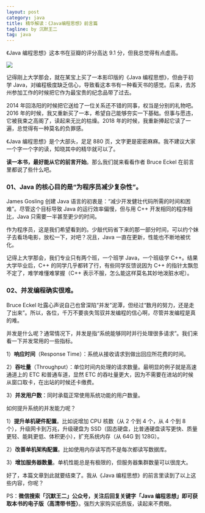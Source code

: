 ```yaml
---
layout: post
category: java
title: 精华解读：《Java编程思想》前言篇
tagline: by 沉默王二
tag: java
---
```


《Java 编程思想》这本书在豆瓣的评分高达 9.1 分，但我总觉得有点虚高。

<!--more-->



![](http://www.itwanger.com/assets/images/2019/10/think-java-book-read-1-1.png)

记得刚上大学那会，就在某宝上买了一本影印版的《Java 编程思想》，但由于初学 Java，对编程极度缺乏信心，导致看这本书有一种看天书的感觉。后来，去苏州参加工作的时候把它作为最宝贵的纪念品带了过去。

2014 年回洛阳的时候把它送给了一位关系还不错的同事，权当是分别的礼物吧。2016 年的时候，我又重新买了一本，希望自己能够夯实一下基础。但事与愿违，它被我束之高阁了，读起来无比的枯燥。2018 年的时候，我重新捧起它读了一遍，总觉得有一种莫名的负罪感。

《Java 编程思想》是个大部头，足足 880 页，文字更是密密麻麻。我不建议大家一个字一个字的读，知晓其中的精华就可以了。

**读一本书，最好能从它的前言开始**。那么我们就来看看作者 Bruce Eckel 在前言里都说了些什么吧。

### 01、Java 的核心目的是“为程序员减少复杂性”。

James Gosling 创建 Java 语言的初衷是：“减少开发健壮代码所需的时间和困难”。尽管这个目标导致 Java 的运行效率偏慢，但与用 C++ 开发相同的程序相比，Java 只需要一半甚至更少的时间。

作为程序员，这是我们希望看到的。少敲代码省下来的那一部分时间，可以约个妹子去看场电影，放松一下，对吧？况且，Java 一直在更新，性能也不断地被优化。

记得上大学那会，我们专业只有两个班，一个班学 Java，一个班级学 C++。结果大学毕业后，C++ 的同学几乎都转了行，有些同学反馈说因为 C++ 的指针太飘忽不定了，难学难懂难掌握（C++ 表示不服，怎么能这样莫名其妙地泼脏水呢）。



### 02、并发编程确实很难。

Bruce Eckel 吐露心声说自己也曾深陷“并发”泥潭，但经过“数月的努力，还是走了出来”。所以，各位，千万不要丧失驾驭并发编程的信心啊，尽管并发编程是真的难。

并发是什么呢？通常情况下，并发是指“系统能够同时并行处理很多请求”。我们来看一下并发常用的一些指标。

1）**响应时间**（Response Time）：系统从接收请求到做出回应所花费的时间。

2）**吞吐量**（Throughput）：单位时间内处理的请求数量。最明显的例子就是高速通道上的 ETC 和普通车道，显然 ETC 的吞吐量更大，因为不需要在进站的时候从窗口取卡，在出站的时候还卡缴费。

3）**并发用户数**：同时承载正常使用系统功能的用户数量。

如何提升系统的并发能力呢？

1）**提升单机硬件配置**。比如说增加 CPU 核数（从 2 个到 4 个，从 4 个到 8 个），升级网卡到万兆，升级硬盘为 SSD（固态硬盘，比普通硬盘读写更快、质量更轻、能耗更低、体积更小），扩充系统内存（从 64G 到 128G）。

2）**改善单机架构配置**。比如使用内存读写而不是每次都读写数据库。

3）**增加服务器数量**。单机性能总是有极限的，但服务器集群数量可以很庞大。

好了，本篇文章到此就要结束了。我从《Java 编程思想》的前言里读到了以上这些内容，你呢？


PS：**微信搜索「沉默王二」公众号，关注后回复关键字「Java 编程思想」即可获取本书的电子版（高清带书签）**。强烈大家购买纸质版，读起来不费眼。


